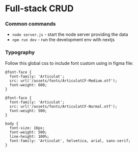 # Full-stack CRUD

### Common commands

- `node server.js` - start the node server providing the data
- `npm run dev` - run the development env with nextjs

### Typography

Follow this global css to include font custom using in figma file:

```
@font-face {
  font-family: 'Articulat';
  src: url('/assets/fonts/ArticulatCF-Medium.otf');
  font-weight: 600;
}

@font-face {
  font-family: 'Articulat';
  src: url('/assets/fonts/ArticulatCF-Normal.otf');
  font-weight: 500;
}

body {
  font-size: 16px;
  font-weight: 500;
  line-height: 100%;
  font-family: 'Articulat', helvetica, arial, sans-serif;
}
```
